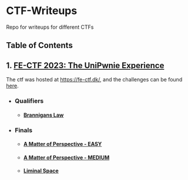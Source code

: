 # CTF-Writeups
Repo for writeups for different CTFs

## Table of Contents
## 1. [FE-CTF 2023: The UniPwnie Experience](./FE-CTF_2023)
  The ctf was hosted at https://fe-ctf.dk/, and the challenges can be found [here](https://github.com/FE-CTF/2023).
   * ### Qualifiers
     - #### [Brannigans Law](./FE-CTF_2023/Qualifiers/Brannigans-Law)
   * ### Finals
     - #### [A Matter of Perspective - EASY](./FE-CTF_2023/Finals/A-Matter-of-Perspective_Easy)
     - #### [A Matter of Perspective - MEDIUM](./FE-CTF_2023/Finals/A-Matter-of-Perspective_Medium)
     - #### [Liminal Space](./FE-CTF_2023/Finals/Liminal-Space)

